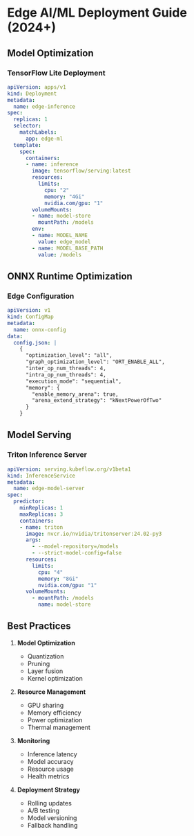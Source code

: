 # Edge AI/ML Deployment Guide (2024+)

## Model Optimization

### TensorFlow Lite Deployment
```yaml
apiVersion: apps/v1
kind: Deployment
metadata:
  name: edge-inference
spec:
  replicas: 1
  selector:
    matchLabels:
      app: edge-ml
  template:
    spec:
      containers:
      - name: inference
        image: tensorflow/serving:latest
        resources:
          limits:
            cpu: "2"
            memory: "4Gi"
            nvidia.com/gpu: "1"
        volumeMounts:
        - name: model-store
          mountPath: /models
        env:
        - name: MODEL_NAME
          value: edge_model
        - name: MODEL_BASE_PATH
          value: /models
```

## ONNX Runtime Optimization

### Edge Configuration
```yaml
apiVersion: v1
kind: ConfigMap
metadata:
  name: onnx-config
data:
  config.json: |
    {
      "optimization_level": "all",
      "graph_optimization_level": "ORT_ENABLE_ALL",
      "inter_op_num_threads": 4,
      "intra_op_num_threads": 4,
      "execution_mode": "sequential",
      "memory": {
        "enable_memory_arena": true,
        "arena_extend_strategy": "kNextPowerOfTwo"
      }
    }
```

## Model Serving

### Triton Inference Server
```yaml
apiVersion: serving.kubeflow.org/v1beta1
kind: InferenceService
metadata:
  name: edge-model-server
spec:
  predictor:
    minReplicas: 1
    maxReplicas: 3
    containers:
    - name: triton
      image: nvcr.io/nvidia/tritonserver:24.02-py3
      args:
        - --model-repository=/models
        - --strict-model-config=false
      resources:
        limits:
          cpu: "4"
          memory: "8Gi"
          nvidia.com/gpu: "1"
      volumeMounts:
        - mountPath: /models
          name: model-store
```

## Best Practices

1. **Model Optimization**
   - Quantization
   - Pruning
   - Layer fusion
   - Kernel optimization

2. **Resource Management**
   - GPU sharing
   - Memory efficiency
   - Power optimization
   - Thermal management

3. **Monitoring**
   - Inference latency
   - Model accuracy
   - Resource usage
   - Health metrics

4. **Deployment Strategy**
   - Rolling updates
   - A/B testing
   - Model versioning
   - Fallback handling